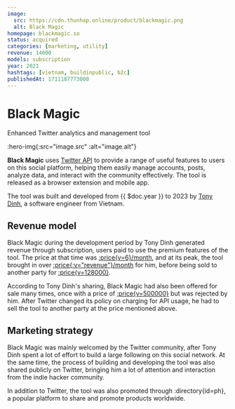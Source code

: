 ```yaml
---
image:
  src: https://cdn.thunhap.online/product/blackmagic.png
  alt: Black Magic
homepage: blackmagic.so
status: acquired
categories: [marketing, utility]
revenue: 14000
models: subscription
year: 2021
hashtags: [vietnam, buildinpublic, b2c]
publishedAt: 1711187773000
---
```


# Black Magic

Enhanced Twitter analytics and management tool

:hero-img{:src="image.src" :alt="image.alt"}

__Black Magic__ uses [Twitter API](https://developer.twitter.com/en/docs/twitter-api) to provide a range of useful features to users on this social platform, helping them easily manage accounts, posts, analyze data, and interact with the community effectively. The tool is released as a browser extension and mobile app.

The tool was built and developed from {{ $doc.year }} to 2023 by [Tony Dinh](https://twitter.com/tdinh_me), a software engineer from Vietnam.

## Revenue model

Black Magic during the development period by Tony Dinh generated revenue through subscription, users paid to use the premium features of the tool. The price at that time was [:price{v=6}/month](https://news.tonydinh.com/i/125697037/the-deal-value), and at its peak, the tool brought in over [:price{:v="revenue"}/month](https://news.tonydinh.com/i/125697037/the-deal-value) for him, before being sold to another party for [:price{v=128000}](https://news.tonydinh.com/i/125697037/the-deal-value).

According to Tony Dinh's sharing, Black Magic had also been offered for sale many times, once with a price of [:price{v=500000}](https://news.tonydinh.com/p/jan-2021-i-got-a-500k-acquisition) but was rejected by him. After Twitter changed its policy on charging for API usage, he had to sell the tool to another party at the price mentioned above.

## Marketing strategy

Black Magic was mainly welcomed by the Twitter community, after Tony Dinh spent a lot of effort to build a large following on this social network. At the same time, the process of building and developing the tool was also shared publicly on Twitter, bringing him a lot of attention and interaction from the indie hacker community.

In addition to Twitter, the tool was also promoted through :directory{id=ph}, a popular platform to share and promote products worldwide.

